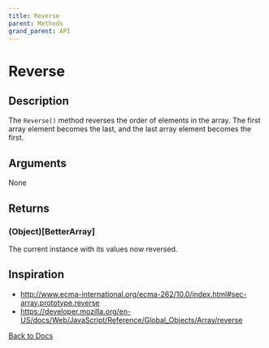 ```yaml
---
title: Reverse
parent: Methods
grand_parent: API
---
```


# Reverse

## Description
The `Reverse()` method reverses the order of elements in the array. The first array element becomes the last, and the last array element becomes the first.

## Arguments
None
## Returns
### (Object)[BetterArray]
The current instance with its values now reversed.

## Inspiration
* <http://www.ecma-international.org/ecma-262/10.0/index.html#sec-array.prototype.reverse>
* <https://developer.mozilla.org/en-US/docs/Web/JavaScript/Reference/Global_Objects/Array/reverse>

[Back to Docs](https://senipah.github.io/VBA-Better-Array/)